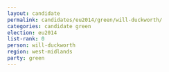 ```yaml
---
layout: candidate
permalink: candidates/eu2014/green/will-duckworth/
categories: candidate green
election: eu2014
list-rank: 0
person: will-duckworth
region: west-midlands
party: green
---
```

